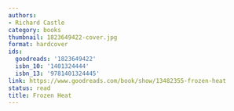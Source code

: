 ```yaml
---
authors:
- Richard Castle
category: books
thumbnail: 1823649422-cover.jpg
format: hardcover
ids:
  goodreads: '1823649422'
  isbn_10: '1401324444'
  isbn_13: '9781401324445'
link: https://www.goodreads.com/book/show/13482355-frozen-heat
status: read
title: Frozen Heat
---
```


